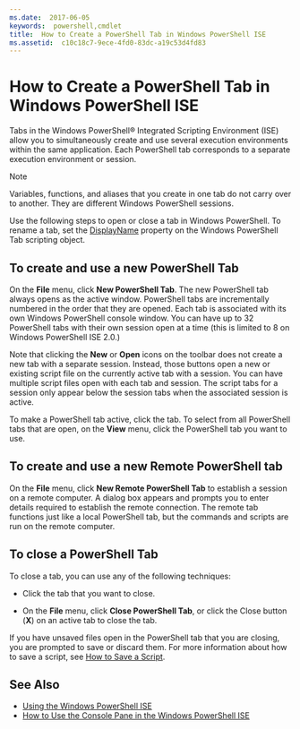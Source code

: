 ```yaml
---
ms.date:  2017-06-05
keywords:  powershell,cmdlet
title:  How to Create a PowerShell Tab in Windows PowerShell ISE
ms.assetid:  c10c18c7-9ece-4fd0-83dc-a19c53d4fd83
---
```


# How to Create a PowerShell Tab in Windows PowerShell ISE
Tabs in the Windows PowerShell® Integrated Scripting Environment (ISE) allow you to simultaneously create and use several execution environments within the same application. Each PowerShell tab corresponds to a separate execution environment or session.

> [!NOTE]
> Variables, functions, and aliases that you create in one tab do not carry over to another. They are different Windows PowerShell sessions.

Use the following steps to open or close a tab in Windows PowerShell. To rename a tab, set the [DisplayName](The-PowerShellTab-Object.md#Displayname) property on the Windows PowerShell Tab scripting object.

## To create and use a new PowerShell Tab
On the **File** menu, click **New PowerShell Tab**. The new PowerShell tab always opens as the active window. PowerShell tabs are incrementally numbered in the order that they are opened. Each tab is associated with its own Windows PowerShell console window. You can have up to 32 PowerShell tabs with their own session open at a time (this is limited to 8 on Windows PowerShell ISE 2.0.)

Note that clicking the **New** or **Open** icons on the toolbar does not create a new tab with a separate session.  Instead, those buttons open a new or existing script file on the currently active tab with a session. You can have multiple script files open with each tab and session. The script tabs for a session only appear below the session tabs when the associated session is active.

To make a PowerShell tab active, click the tab. To select from all PowerShell tabs that are open, on the **View** menu, click the PowerShell tab you want to use.

## To create and use a new Remote PowerShell tab
On the **File** menu, click **New Remote PowerShell Tab** to establish a session on a remote computer. A dialog box appears and prompts you to enter details required to establish the remote connection. The remote tab functions just like a local PowerShell tab, but the commands and scripts are run on the remote computer.

## To close a PowerShell Tab
To close a tab, you can use any of the following techniques:

-   Click the tab that you want to close.

-   On the **File** menu, click **Close PowerShell Tab**, or click  the Close button  (**X**) on an active tab to close the tab.

If you have unsaved files open in the PowerShell tab that you are closing, you are prompted to save or discard them. For more information about how to save a script, see [How to Save a Script](https://technet.microsoft.com/library/162f594d-efd3-4234-9960-45e56e6eadc8).

## See Also
- [Using the Windows PowerShell ISE](Using-the-Windows-PowerShell-ISE.md)
- [How to Use the Console Pane in the Windows PowerShell ISE](How-to-Use-the-Console-Pane-in-the-Windows-PowerShell-ISE.md)

